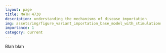 ```yaml
---
layout: page
title: MATH 4730
description: understanding the mechanisms of disease importation
img: assets/img/figure_variant_importation_base_model_with_stimulations.png
importance: 1
category: current
---
```


Blah blah